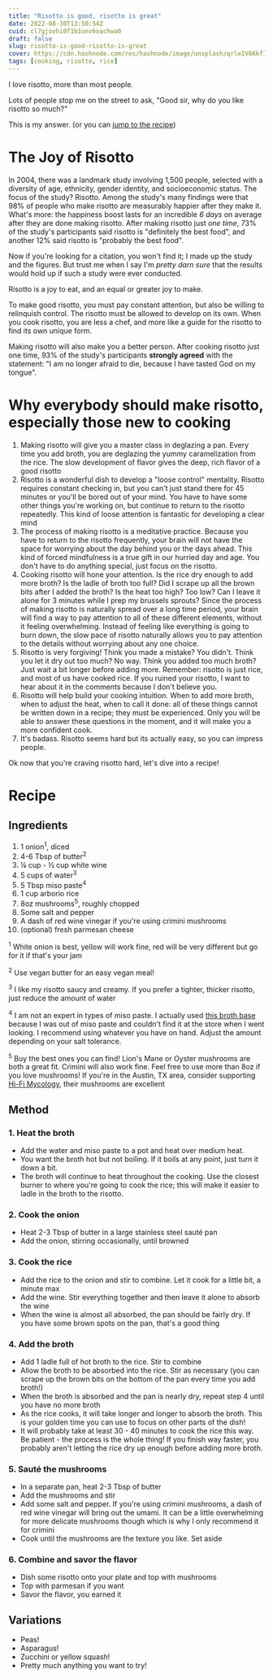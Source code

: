 ```yaml
---
title: "Risotto is good, risotto is great"
date: 2022-08-30T13:50:54Z
cuid: cl7gjovhi0f1b1unv6oachwa0
draft: false
slug: risotto-is-good-risotto-is-great
cover: https://cdn.hashnode.com/res/hashnode/image/unsplash/qrleIV6KkfI/upload/v1661883916329/16lAXoDGC.jpeg
tags: [cooking, risotto, rice]
---
```


I love risotto, more than most people.

Lots of people stop me on the street to ask, "Good sir, why do you like risotto so much?"

This is my answer. (or you can [jump to the recipe](#recipe))

# The Joy of Risotto

In 2004, there was a landmark study involving 1,500 people, selected with a diversity of age, ethnicity, gender identity, and socioeconomic status. The focus of the study? Risotto. Among the study's many findings were that 98% of people who make risotto are measurably happier after they make it. What's more: the happiness boost lasts for an incredible _6 days_ on average after they are done making risotto. After making risotto just _one time_, 73% of the study's participants said risotto is "definitely the best food", and another 12% said risotto is "probably the best food".

Now if you're looking for a citation, you won't find it; I made up the study and the figures. But trust me when I say I'm _pretty darn sure_ that the results would hold up if such a study were ever conducted.

Risotto is a joy to eat, and an equal or greater joy to make.

To make good risotto, you must pay constant attention, but also be willing to relinquish control. The risotto must be allowed to develop on its own. When you cook risotto, you are less a chef, and more like a guide for the risotto to find its own unique form.

Making risotto will also make you a better person. After cooking risotto just one time, 93% of the study's participants **strongly agreed** with the statement: "I am no longer afraid to die, because I have tasted God on my tongue".

# Why everybody should make risotto, especially those new to cooking

1. Making risotto will give you a master class in deglazing a pan. Every time you add broth, you are deglazing the yummy caramelization from the rice. The slow development of flavor gives the deep, rich flavor of a good risotto
2. Risotto is a wonderful dish to develop a "loose control" mentality. Risotto requires constant checking in, but you can't just stand there for 45 minutes or you'll be bored out of your mind. You have to have some other things you're working on, but continue to return to the risotto repeatedly. This kind of loose attention is fantastic for developing a clear mind
3. The process of making risotto is a meditative practice. Because you have to return to the risotto frequently, your brain will not have the space for worrying about the day behind you or the days ahead. This kind of forced mindfulness is a true gift in our hurried day and age. You don't have to do anything special, just focus on the risotto.
4. Cooking risotto will hone your attention. Is the rice dry enough to add more broth? Is the ladle of broth too full? Did I scrape up all the brown bits after I added the broth? Is the heat too high? Too low? Can I leave it alone for 3 minutes while I prep my brussels sprouts? Since the process of making risotto is naturally spread over a long time period, your brain will find a way to pay attention to all of these different elements, without it feeling overwhelming. Instead of feeling like everything is going to burn down, the slow pace of risotto naturally allows you to pay attention to the details without worrying about any one choice.
5. Risotto is very forgiving! Think you made a mistake? You didn't. Think you let it dry out too much? No way. Think you added too much broth? Just wait a bit longer before adding more. Remember: risotto is just rice, and most of us have cooked rice. If you ruined your risotto, I want to hear about it in the comments because I don't believe you.
6. Risotto will help build your cooking intuition. When to add more broth, when to adjust the heat, when to call it done: all of these things cannot be written down in a recipe; they must be experienced. Only you will be able to answer these questions in the moment, and it will make you a more confident cook.
7. It's badass. Risotto seems hard but its actually easy, so you can impress people.

Ok now that you're craving risotto hard, let's dive into a recipe!

# Recipe

## Ingredients

1. 1 onion<sup>1</sup>, diced
2. 4-6 Tbsp of butter<sup>2</sup>
3. ¼ cup - ½ cup white wine
4. 5 cups of water<sup>3</sup>
5. 5 Tbsp miso paste<sup>4</sup>
6. 1 cup arborio rice
7. 8oz mushrooms<sup>5</sup>, roughly chopped
8. Some salt and pepper
9. A dash of red wine vinegar if you're using crimini mushrooms
10. (optional) fresh parmesan cheese

<sup>1</sup> White onion is best, yellow will work fine, red will be very different but go for it if that's your jam

<sup>2</sup> Use vegan butter for an easy vegan meal!

<sup>3</sup> I like my risotto saucy and creamy. If you prefer a tighter, thicker risotto, just reduce the amount of water

<sup>4</sup> I am not an expert in types of miso paste. I actually used [this broth base](https://www.worldmarket.com/product/miso-and-easy-original-broth.do) because I was out of miso paste and couldn't find it at the store when I went looking. I recommend using whatever you have on hand. Adjust the amount depending on your salt tolerance.

<sup>5</sup> Buy the best ones you can find! Lion's Mane or Oyster mushrooms are both a great fit. Crimini will also work fine. Feel free to use more than 8oz if you love mushrooms! If you're in the Austin, TX area, consider supporting [Hi-Fi Mycology](https://farmhousedelivery.com/summary.php?go=products&cat=523&36), their mushrooms are excellent

## Method

### 1. Heat the broth

- Add the water and miso paste to a pot and heat over medium heat.
- You want the broth hot but not boiling. If it boils at any point, just turn it down a bit.
- The broth will continue to heat throughout the cooking. Use the closest burner to where you're going to cook the rice; this will make it easier to ladle in the broth to the risotto.

### 2. Cook the onion

- Heat 2-3 Tbsp of butter in a large stainless steel sauté pan
- Add the onion, stirring occasionally, until browned

### 3. Cook the rice

- Add the rice to the onion and stir to combine. Let it cook for a little bit, a minute max
- Add the wine. Stir everything together and then leave it alone to absorb the wine
- When the wine is almost all absorbed, the pan should be fairly dry. If you have some brown spots on the pan, that's a good thing

### 4. Add the broth

- Add 1 ladle full of hot broth to the rice. Stir to combine
- Allow the broth to be absorbed into the rice. Stir as necessary (you can scrape up the brown bits on the bottom of the pan every time you add broth!)
- When the broth is absorbed and the pan is nearly dry, repeat step 4 until you have no more broth
- As the rice cooks, it will take longer and longer to absorb the broth. This is your golden time you can use to focus on other parts of the dish!
- It will probably take at least 30 - 40 minutes to cook the rice this way. Be patient - the process is the whole thing! If you finish way faster, you probably aren't letting the rice dry up enough before adding more broth.

### 5. Sauté the mushrooms

- In a separate pan, heat 2-3 Tbsp of butter
- Add the mushrooms and stir
- Add some salt and pepper. If you're using crimini mushrooms, a dash of red wine vinegar will bring out the umami. It can be a little overwhelming for more delicate mushrooms though which is why I only recommend it for crimini
- Cook until the mushrooms are the texture you like. Set aside

### 6. Combine and savor the flavor

- Dish some risotto onto your plate and top with mushrooms
- Top with parmesan if you want
- Savor the flavor, you earned it

## Variations

- Peas!
- Asparagus!
- Zucchini or yellow squash!
- Pretty much anything you want to try!
